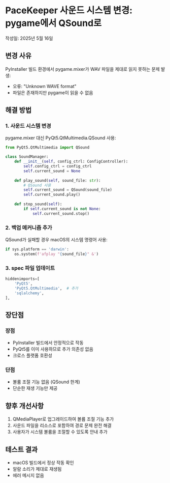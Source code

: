 # PaceKeeper 사운드 시스템 변경: pygame에서 QSound로

작성일: 2025년 5월 16일

## 변경 사유

PyInstaller 빌드 환경에서 pygame.mixer가 WAV 파일을 제대로 읽지 못하는 문제 발생:
- 오류: "Unknown WAVE format"
- 파일은 존재하지만 pygame이 읽을 수 없음

## 해결 방법

### 1. 사운드 시스템 변경

pygame.mixer 대신 PyQt5.QtMultimedia.QSound 사용:

```python
from PyQt5.QtMultimedia import QSound

class SoundManager:
    def __init__(self, config_ctrl: ConfigController):
        self.config_ctrl = config_ctrl
        self.current_sound = None
        
    def play_sound(self, sound_file: str):
        # QSound 사용
        self.current_sound = QSound(sound_file)
        self.current_sound.play()
        
    def stop_sound(self):
        if self.current_sound is not None:
            self.current_sound.stop()
```

### 2. 백업 메커니즘 추가

QSound가 실패할 경우 macOS의 시스템 명령어 사용:

```python
if sys.platform == 'darwin':
    os.system(f'afplay "{sound_file}" &')
```

### 3. spec 파일 업데이트

```python
hiddenimports=[
    'PyQt5',
    'PyQt5.QtMultimedia',  # 추가
    'sqlalchemy',
],
```

## 장단점

### 장점
- PyInstaller 빌드에서 안정적으로 작동
- PyQt5를 이미 사용하므로 추가 의존성 없음
- 크로스 플랫폼 호환성

### 단점
- 볼륨 조절 기능 없음 (QSound 한계)
- 단순한 재생 기능만 제공

## 향후 개선사항

1. QMediaPlayer로 업그레이드하여 볼륨 조절 기능 추가
2. 사운드 파일을 리소스로 포함하여 경로 문제 완전 해결
3. 사용자가 시스템 볼륨을 조절할 수 있도록 안내 추가

## 테스트 결과

- macOS 빌드에서 정상 작동 확인
- 알람 소리가 제대로 재생됨
- 에러 메시지 없음